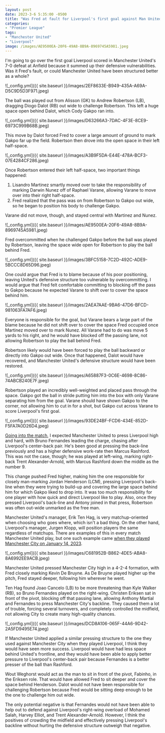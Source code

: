 ```yaml
---
layout: post
date: 2023-3-6 5:35:00 -0500
title: "Was Fred at fault for Liverpool's first goal against Man United"
categories: 
- "Premier League"
tags: 
- "Manchester United"
- "Liverpool" 
image: /images/AE9500EA-20F6-49A8-8B9A-8969745A5981.jpeg 
---
```


I'm going to go over the first goal Liverpool scored in Manchester United's 7-0 defeat at Anfield because it summed up their defensive vulnerabilities. Was it Fred's fault, or could Manchester United have been structured better as a whole?

![_config.yml]({{ site.baseurl }}/images/2EF8633E-B949-435A-A69A-D5C9D5D3F971.jpeg)

The ball was played out from Alisson (GK) to Andrew Robertson (LB), dragging Diogo Dalot (RB) out wide to challenge Robertson. This left a huge space open behind Dalot, which Cody Gakpo ran into.

![_config.yml]({{ site.baseurl }}/images/D63266A3-7DAC-4F3E-8CE9-6973C999B68B.jpeg)

This move by Dalot forced Fred to cover a large amount of ground to mark Gakpo far up the field. Robertson then drove into the open space in their left half-space. 

![_config.yml]({{ site.baseurl }}/images/A3B9F5DA-E44E-478A-BCF3-07E4284CF286.jpeg)

Once Robertson entered their left half-space, two important things happened:

1. Lisandro Martinez smartly moved over to take the responsibility of marking Darwin Nunez off of Raphael Varane, allowing Varane to move over into their right half-space.
2. Fred realized that the pass was on from Robertson to Gakpo out wide, so he began to position his body to challenge Gakpo.

Varane did not move, though, and stayed central with Martinez and Nunez.

![_config.yml]({{ site.baseurl }}/images/AE9500EA-20F6-49A8-8B9A-8969745A5981.jpeg)

Fred overcommitted when he challenged Gakpo before the ball was played by Robertson, leaving the space wide open for Robertson to play the ball behind Fred. 

![_config.yml]({{ site.baseurl }}/images/3BFC5158-7C2D-492C-ADE9-5BCCC8D65D96.jpeg)

One could argue that Fred is to blame because of his poor positioning, leaving United's defensive structure too vulnerable by overcommitting. I would argue that Fred felt comfortable committing to blocking off the pass to Gakpo because he expected Varane to shift over to cover the space behind him.

![_config.yml]({{ site.baseurl }}/images/2AEA7AAE-9BA6-47D6-BFCD-981063FA7AF6.jpeg)

Everyone is responsible for the goal, but Varane bears a large part of the blame because he did not shift over to cover the space Fred occupied once Martinez moved over to mark Nunez. All Varane had to do was move 5 yards to his right, and he would have blocked off the passing lane, not allowing Robertson to play the ball behind Fred.

Robertson likely would have been forced to play the ball backward or directly into Gakpo out wide. Once that happened, Dalot would have recovered, and Manchester United's defensive structure would have been restored.

![_config.yml]({{ site.baseurl }}/images/A65887F3-0C6E-4698-8C86-74ABCB240E7F.jpeg)

Robertson played an incredibly well-weighted and placed pass through the space. Gakpo got the ball in stride putting him into the box with only Varane separating him from the goal. Varane should have shown Gakpo to the corner, not allowing him to cut in for a shot, but Gakpo cut across Varane to score Liverpool's first goal. 

![_config.yml]({{ site.baseurl }}/images/93DE24BF-FCD6-434E-852D-F5FA7A0D26D4.jpeg)

[Going into the match](https://tacticsjournal.com/Match-Preview-Liverpool-vs-Man-United-05MAR2023/), I expected Manchester United to press Liverpool high and hard, with Bruno Fernandes leading the charge, chasing after Liverpool's center-back pair. He's been good at pressing the back-line previously and has a higher defensive work-rate then Marcus Rashford. This was not the case, though; he was played at left-wing, marking right-back Trent Alexander-Arnold, with Marcus Rashford down the middle as the number 9. 

This change pushed Fred higher, making him the one responsible for closely man-marking Jordan Henderson (LCM), pressing Liverpool's back-line when they were trying to build-up and covering the large space behind him for which Gakpo liked to drop into. It was too much responsibility for one player with how quick and direct Liverpool like to play. Also, once they pressed Liverpool's back-line and Antony joined in that press, Robertson was often out-wide unmarked as the free man. 

Manchester United's manager, Erik Ten Hag, is very matchup-oriented when choosing who goes where, which isn't a bad thing. On the other hand, Liverpool's manager, Jurgen Klopp, will position players the same regardless of matchups. There are examples of this in every match Manchester United play, but one such example came [when they played Manchester City on January 14, 2023](https://tacticsjournal.com/Man-City-2-3-with-inverted-lb-or-rb-leaves-them-too-vulnerable/).  

![_config.yml]({{ site.baseurl }}/images/C681952B-B862-4DE5-ABA8-8A6992EE9ACB.jpeg)

Manchester United pressed Manchester City high in a 4-2-4 formation, with Fred closely marking Kevin De Bruyne. As De Bruyne played higher up the pitch, Fred stayed deeper, following him wherever he went.

Ten Hag found Joao Cancelo (LB) to be more threatening than Kyle Walker (RB), so Bruno Fernandes played on the right-wing. Christen Eriksen sat in front of the pivot, blocking off that passing lane, allowing Anthony Martial and Fernandes to press Manchester City's backline. They caused them a lot of trouble, forcing several turnovers, and completely controlled the midfield, not allowing City to create many high-quality chances.

![_config.yml]({{ site.baseurl }}/images/DCD8A106-065F-44A6-9D42-2A5FD9495E74.jpeg) 

If Manchester United applied a similar pressing structure to the one they used against Manchester City when they played Liverpool, I think they would have seen more success. Liverpool would have had less space behind United's frontline, and they would have been able to apply better pressure to Liverpool's center-back pair because Fernandes is a better presser of the ball than Rashford.

Wout Weghorst would act as the man to sit in front of the pivot, Fabinho, in the Eriksen role. That would have allowed Fred to sit deeper and cover the space behind Henderson. Dalot would not have been responsible for challenging Robertson because Fred would be sitting deep enough to be the one to challenge him out wide. 

The only potential negative is that Fernandes would not have been able to help out to defend against Liverpool's right-wing overload of Mohamed Salah, Harvey Elliot, and Trent Alexander-Arnold. However, I think the positives of crowding the midfield and effectively pressing Liverpool's backline without hurting the defensive structure outweigh that negative.
